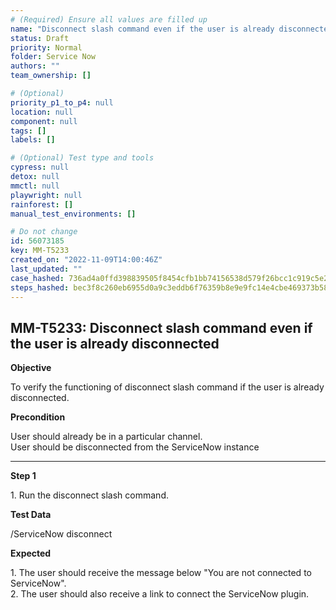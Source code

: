 ```yaml
---
# (Required) Ensure all values are filled up
name: "Disconnect slash command even if the user is already disconnected"
status: Draft
priority: Normal
folder: Service Now
authors: ""
team_ownership: []

# (Optional)
priority_p1_to_p4: null
location: null
component: null
tags: []
labels: []

# (Optional) Test type and tools
cypress: null
detox: null
mmctl: null
playwright: null
rainforest: []
manual_test_environments: []

# Do not change
id: 56073185
key: MM-T5233
created_on: "2022-11-09T14:00:46Z"
last_updated: ""
case_hashed: 736ad4a0ffd398839505f8454cfb1bb74156538d579f26bcc1c919c5e2ff9406d94e77757b8423570d528ac908050ab8
steps_hashed: bec3f8c260eb6955d0a9c3eddb6f76359b8e9e9fc14e4cbe469373b58cde9459a36e1f6c6365da1e5bd89ec99f4d894e
---
```


<!-- (Auto-generated) Based on frontmatter's "key" and "name" -->

## MM-T5233: Disconnect slash command even if the user is already disconnected

**Objective**

To verify the functioning of disconnect slash command if the user is already disconnected.

**Precondition**

User should already be in a particular channel.\
User should be disconnected from the ServiceNow instance

---

**Step 1**

1\. Run the disconnect slash command.

**Test Data**

/ServiceNow disconnect

**Expected**

1\. The user should receive the message below "You are not connected to ServiceNow".\
2\. The user should also receive a link to connect the ServiceNow plugin.
